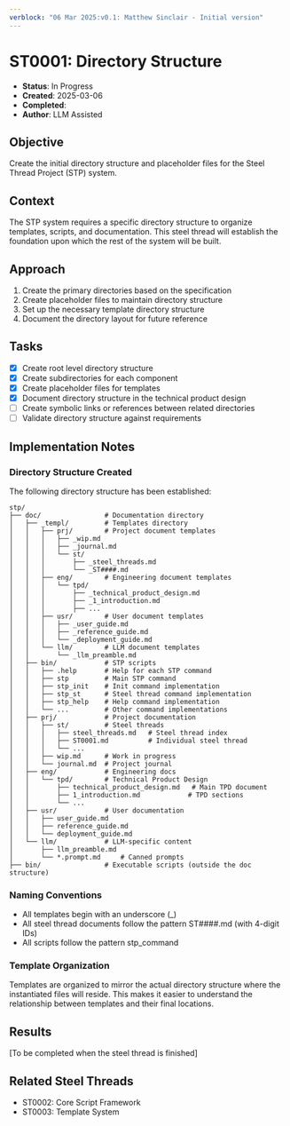```yaml
---
verblock: "06 Mar 2025:v0.1: Matthew Sinclair - Initial version"
---
```

# ST0001: Directory Structure

- **Status**: In Progress
- **Created**: 2025-03-06
- **Completed**:
- **Author**: LLM Assisted

## Objective

Create the initial directory structure and placeholder files for the Steel Thread Project (STP) system.

## Context

The STP system requires a specific directory structure to organize templates, scripts, and documentation. This steel thread will establish the foundation upon which the rest of the system will be built.

## Approach

1. Create the primary directories based on the specification
2. Create placeholder files to maintain directory structure
3. Set up the necessary template directory structure
4. Document the directory layout for future reference

## Tasks

- [x] Create root level directory structure
- [x] Create subdirectories for each component
- [x] Create placeholder files for templates
- [x] Document directory structure in the technical product design
- [ ] Create symbolic links or references between related directories
- [ ] Validate directory structure against requirements

## Implementation Notes

### Directory Structure Created

The following directory structure has been established:

```
stp/
├── doc/                # Documentation directory
│   ├── _templ/         # Templates directory
│   │   ├── prj/        # Project document templates
│   │   │   ├── _wip.md
│   │   │   ├── _journal.md
│   │   │   └── st/
│   │   │       ├── _steel_threads.md
│   │   │       └── _ST####.md
│   │   ├── eng/        # Engineering document templates
│   │   │   └── tpd/
│   │   │       ├── _technical_product_design.md
│   │   │       ├── _1_introduction.md
│   │   │       ├── ...
│   │   ├── usr/        # User document templates
│   │   │   ├── _user_guide.md
│   │   │   ├── _reference_guide.md
│   │   │   └── _deployment_guide.md
│   │   └── llm/        # LLM document templates
│   │       └── _llm_preamble.md
│   ├── bin/            # STP scripts
│   │   ├── .help       # Help for each STP command
│   │   ├── stp         # Main STP command
│   │   ├── stp_init    # Init command implementation
│   │   ├── stp_st      # Steel thread command implementation
│   │   ├── stp_help    # Help command implementation
│   │   └── ...         # Other command implementations
│   ├── prj/            # Project documentation
│   │   ├── st/         # Steel threads
│   │   │   ├── steel_threads.md   # Steel thread index
│   │   │   ├── ST0001.md          # Individual steel thread
│   │   │   └── ...
│   │   ├── wip.md      # Work in progress
│   │   └── journal.md  # Project journal
│   ├── eng/            # Engineering docs
│   │   └── tpd/        # Technical Product Design
│   │       ├── technical_product_design.md   # Main TPD document
│   │       ├── 1_introduction.md            # TPD sections
│   │       └── ...
│   ├── usr/            # User documentation
│   │   ├── user_guide.md
│   │   ├── reference_guide.md
│   │   └── deployment_guide.md
│   └── llm/            # LLM-specific content
│       ├── llm_preamble.md
│       └── *.prompt.md     # Canned prompts
├── bin/                # Executable scripts (outside the doc structure)
```

### Naming Conventions

- All templates begin with an underscore (_)
- All steel thread documents follow the pattern ST####.md (with 4-digit IDs)
- All scripts follow the pattern stp_command

### Template Organization

Templates are organized to mirror the actual directory structure where the instantiated files will reside. This makes it easier to understand the relationship between templates and their final locations.

## Results

[To be completed when the steel thread is finished]

## Related Steel Threads

- ST0002: Core Script Framework
- ST0003: Template System
